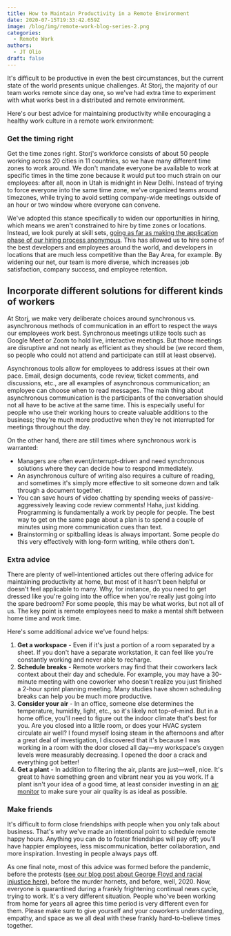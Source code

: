 ```yaml
---
title: How to Maintain Productivity in a Remote Environment
date: 2020-07-15T19:33:42.659Z
image: /blog/img/remote-work-blog-series-2.png
categories:
  - Remote Work
authors:
  - JT Olio
draft: false
---
```

It's difficult to be productive in even the best circumstances, but the current state of the world presents unique challenges. At Storj, the majority of our team works remote since day one, so we've had extra time to experiment with what works best in a distributed and remote environment.

Here's our best advice for maintaining productivity while encouraging a healthy work culture in a remote work environment:

### Get the timing right

Get the time zones right. Storj's workforce consists of about 50 people working across 20 cities in 11 countries, so we have many different time zones to work around. We don't mandate everyone be available to work at specific times in the time zone because it would put too much strain on our employees: after all, noon in Utah is midnight in New Delhi. Instead of trying to force everyone into the same time zone, we've organized teams around timezones, while trying to avoid setting company-wide meetings outside of an hour or two window where everyone can convene.

We've adopted this stance specifically to widen our opportunities in hiring, which means we aren't constrained to hire by time zones or locations. Instead, we look purely at skill sets, [going as far as making the application phase of our hiring process anonymous](https://storj.io/blog/2019/03/our-3-step-interview-process-for-engineering-candidates/). This has allowed us to hire some of the best developers and employees around the world, and developers in locations that are much less competitive than the Bay Area, for example. By widening our net, our team is more diverse, which increases job satisfaction, company success, and employee retention. 

## Incorporate different solutions for different kinds of workers

At Storj, we make very deliberate choices around synchronous vs. asynchronous methods of communication in an effort to respect the ways our employees work best. Synchronous meetings utilize tools such as Google Meet or Zoom to hold live, interactive meetings. But those meetings are disruptive and not nearly as efficient as they should be (we record them, so people who could not attend and participate can still at least observe).

Asynchronous tools allow for employees to address issues at their own pace. Email, design documents, code review, ticket comments, and discussions, etc., are all examples of asynchronous communication; an employee can choose when to read messages. The main thing about asynchronous communication is the participants of the conversation should not all have to be active at the same time. This is especially useful for people who use their working hours to create valuable additions to the business; they're much more productive when they're not interrupted for meetings throughout the day.

On the other hand, there are still times where synchronous work is warranted:

* Managers are often event/interrupt-driven and need synchronous solutions where they can decide how to respond immediately. 
* An asynchronous culture of writing also requires a culture of reading, and sometimes it's simply more effective to sit someone down and talk through a document together.
* You can save hours of video chatting by spending weeks of passive-aggressively leaving code review comments! Haha, just kidding. Programming is fundamentally a work by people for people. The best way to get on the same page about a plan is to spend a couple of minutes using more communication cues than text.
* Brainstorming or spitballing ideas is always important. Some people do this very effectively with long-form writing, while others don't. 

### Extra advice

There are plenty of well-intentioned articles out there offering advice for maintaining productivity at home, but most of it hasn't been helpful or doesn't feel applicable to many. Why, for instance, do you need to get dressed like you're going into the office when you're really just going into the spare bedroom? For some people, this may be what works, but not all of us. The key point is remote employees need to make a mental shift between home time and work time.

Here's some additional advice we've found helps:

1. **Get a workspace** - Even if it's just a portion of a room separated by a sheet. If you don't have a separate workstation, it can feel like you're constantly working and never able to recharge. 
2. **Schedule breaks** - Remote workers may find that their coworkers lack context about their day and schedule. For example, you may have a 30-minute meeting with one coworker who doesn't realize you just finished a 2-hour sprint planning meeting. Many studies have shown scheduling breaks can help you be much more productive.
3. **Consider your air** - In an office, someone else determines the temperature, humidity, light, etc., so it's likely not top-of-mind. But in a home office, you'll need to figure out the indoor climate that's best for you. Are you closed into a little room, or does your HVAC system circulate air well? I found myself losing steam in the afternoons and after a great deal of investigation, I discovered that it's because I was working in a room with the door closed all day—my workspace's oxygen levels were measurably decreasing. I opened the door a crack and everything got better! 
4. **Get a plant** - In addition to filtering the air, plants are just—well, nice. It's great to have something green and vibrant near you as you work. If a plant isn't your idea of a good time, at least consider investing in an [air monitor](https://www.getawair.com/home/element) to make sure your air quality is as ideal as possible.

### Make friends

It's difficult to form close friendships with people when you only talk about business. That's why we've made an intentional point to schedule remote happy hours. Anything you can do to foster friendships will pay off; you'll have happier employees, less miscommunication, better collaboration, and more inspiration. Investing in people always pays off.

As one final note, most of this advice was formed before the pandemic, before the protests ([see our blog post about George Floyd and racial injustice here](https://storj.io/blog/2020/06/black-lives-matter...-and-startups-must-do-their-part/)), before the murder hornets, and before, well, 2020. Now, everyone is quarantined during a frankly frightening continual news cycle, trying to work. It's a very different situation. People who've been working from home for years all agree this time period is very different even for them. Please make sure to give yourself and your coworkers understanding, empathy, and space as we all deal with these frankly hard-to-believe times together.